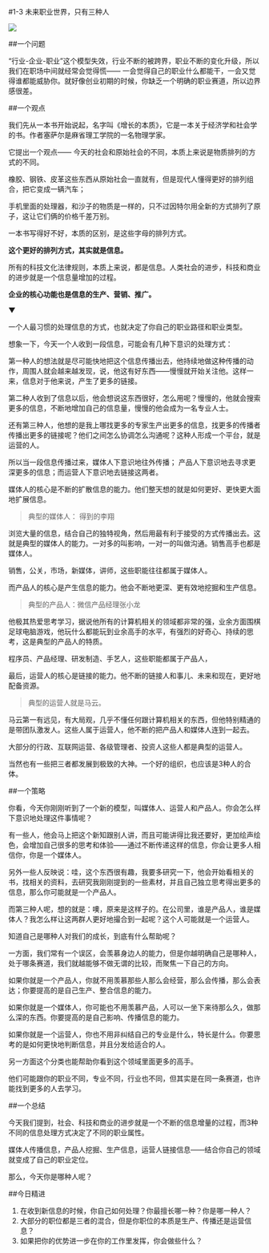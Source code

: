 #1-3 未来职业世界，只有三种人


![](./_image/WechatIMG18.png)

##一个问题

“行业-企业-职业”这个模型失效，行业不断的被跨界，职业不断的变化升级，所以我们在职场中间就经常会觉得慌—— 一会觉得自己的职业什么都能干，一会又觉得谁都能威胁你。就好像创业初期的时候，你缺乏一个明确的职业赛道，所以边界感很差。

##一个观点

我们先从一本书开始说起，名字叫《增长的本质》，它是一本关于经济学和社会学的书。作者塞萨尔是麻省理工学院的一名物理学家。

它提出一个观点—— 今天的社会和原始社会的不同，本质上来说是物质排列的方式的不同。

橡胶、钢铁、皮革这些东西从原始社会一直就有，但是现代人懂得更好的排列组合，把它变成一辆汽车；

手机里面的处理器，和沙子的物质是一样的，只不过因特尔用全新的方式排列了原子，这让它们俩的价格千差万别。

一本书写得好不好，本质的区别，是这些字母的排列方式。

**这个更好的排列方式，其实就是信息。**

所有的科技文化法律规则，本质上来说，都是信息。人类社会的进步，科技和商业的进步就是一个信息量增加的过程。

**企业的核心功能也是信息的生产、营销、推广。**

▼

一个人最习惯的处理信息的方式，也就决定了你自己的职业路径和职业类型。

想象一下，今天一个人收到一段信息，可能会有几种下意识的处理方式：

第一种人的想法就是尽可能快地把这个信息传播出去，他持续地做这种传播的动作，周围人就会越来越发现，说，他这有好东西——慢慢就开始关注他。这样一来，信息对于他来说，产生了更多的链接。

第二种人收到了信息以后，他会想说这东西很好，怎么用呢？慢慢的，他就会搜索更多的信息，不断地增加自己的信息量，慢慢的他会成为一名专业人士。

还有第三种人，他想的是我上哪找更多的专家生产出更多的信息，找更多的传播者传播出更多的链接呢？他们之间怎么协调怎么沟通呢？这种人形成一个平台，就是运营的人。

所以当一段信息传播过来，媒体人下意识地往外传播； 产品人下意识地去寻求更深更多的信息；而运营人下意识地去链接这两者。

媒体人的核心是不断的扩散信息的能力。他们整天想的就是如何更好、更快更大面地扩展信息。

>典型的媒体人： 得到的李翔

浏览大量的信息，结合自己的独特视角，然后用最有利于接受的方式传播出去。这就是典型的媒体人的能力。一对多的叫影响，一对一的叫做沟通。销售高手也都是媒体人。

销售，公关，市场，新媒体，讲师，这些职能往往都属于媒体人。

而产品人的核心是产生信息的能力。他会不断地更深、更有效地挖掘和生产信息。

>典型的产品人：微信产品经理张小龙

他极其热爱思考学习，据说他所有的计算机相关的领域都非常的强，业余方面围棋足球电脑游戏，他玩什么都能玩到业余高手的水平，有强烈的好奇心、持续的思考，这是典型的产品人的特质。

程序员、产品经理、研发制造、手艺人，这些职能都属于产品人，

最后，运营人的核心是链接的能力。他不断的链接人和事儿、未来和现在，更好地配备资源。

>典型的运营人就是马云。

马云第一有远见，有大局观，几乎不懂任何跟计算机相关的东西，但他特别精通的是带团队激发人。这些人属于运营人，他不断的把产品人和媒体人连到一起去。

大部分的行政、互联网运营、各级管理者、投资人这些人都是典型的运营人。

当然也有一些把三者都发展到极致的大神。一个好的组织，也应该是3种人的合体。

##一个策略

你看，今天你刚刚听到了一个新的模型，叫媒体人、运营人和产品人。你会怎么样下意识地处理这件事情呢？

有一些人，他会马上把这个新知跟别人讲，而且可能讲得比我还要好，更加绘声绘色，会增加自己很多的思考和体验——通过不断传递这样的信息，你会让更多人相信你，你是一个媒体人。

另外一些人反映说：哇，这个东西很有趣，我要多研究一下，他会开始看相关的书，找相关的资料，去研究我刚刚提到的一些素材，并且自己独立思考得出更多的信息，那么你可能就是一个产品人。

而第三种人呢，想的就是：噢，原来是这样子的。在公司里，谁是产品人，谁是媒体人？我怎么样让这两群人更好地撮合到一起呢？这个人可能就是一个运营人。

知道自己是哪种人对我们的成长，到底有什么帮助呢？

一方面，我们常有一个误区，会羡慕身边人的能力，但是你越明确自己是哪种人，处于哪条赛道，我们就越能够不做无谓的比较，而聚焦一下自己的方向。

如果你就是一个产品人，你就不用羡慕那些人那么会经营，那么会传播，那么会表达；你要提高的是自己生产、整合信息的能力。

如果你就是一个媒体人，你可能也不用羡慕产品，人可以一坐下来待那么久，做那么深的东西。你要提高的是自己影响、传播信息的能力。

如果你就是一个运营人，你也不用非纠结自己的专业是什么，特长是什么。你要思考的是如何更快地判断信息，并且分发给适合的人。

另一方面这个分类也能帮助你看到这个领域里面更多的高手。

他们可能跟你的职业不同，专业不同，行业也不同，但其实是在同一条赛道，也许能找到更多的人去学习。

##一个总结

今天我们提到，社会、科技和商业的进步就是一个不断的信息增量的过程，而3种不同的信息处理方式决定了不同的职业属性。

媒体人传播信息，产品人挖掘、生产信息，运营人链接信息——结合你自己的领域就变成了自己的职业定位。

那么，今天你是哪种人呢？

##今日精进
1. 在收到新信息的时候，你自己如何处理？你最擅长哪一种？你是哪一种人？
2. 大部分的职位都是三者的混合，但是你职位的本质是生产、传播还是运营信息？
3. 如果把你的优势进一步在你的工作里发挥，你会做些什么？